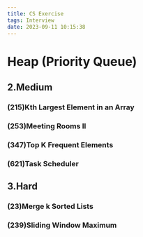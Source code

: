```yaml
---
title: CS Exercise
tags: Interview
date: 2023-09-11 10:15:38
---
```


# Heap (Priority Queue)

##   2.Medium

###   (215)Kth Largest Element in an Array

###   (253)Meeting Rooms II

###   (347)Top K Frequent Elements

###   (621)Task Scheduler

##   3.Hard

###   (23)Merge k Sorted Lists

###   (239)Sliding Window Maximum

